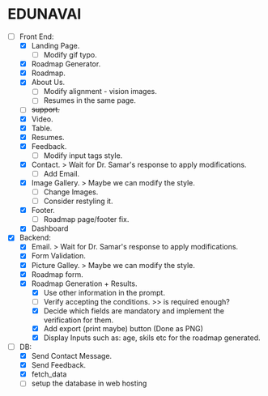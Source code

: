 # EDUNAVAI
- [ ] Front End:
  - [x] Landing Page.
    - [ ] Modify gif typo.
  - [x] Roadmap Generator.
  - [x] Roadmap.
  - [x] About Us.
    - [ ] Modify alignment - vision images.
    - [ ] Resumes in the same page.
  - [ ] ~~support.~~
  - [x] Video.
  - [x] Table.
  - [x] Resumes.
  - [x] Feedback.
    - [ ] Modify input tags style.
  - [x] Contact. > Wait for Dr. Samar's response to apply modifications.
    - [ ] Add Email.
  - [x] Image Gallery. > Maybe we can modify the style.
    - [ ] Change Images.
    - [ ] Consider restyling it.
  - [x] Footer.
    - [ ] Roadmap page/footer fix.
  - [x] Dashboard
- [x] Backend:
  - [x] Email. > Wait for Dr. Samar's response to apply modifications.
  - [x] Form Validation.
  - [x] Picture Galley. > Maybe we can modify the style.
  - [x] Roadmap form.
  - [x] Roadmap Generation + Results.
    - [x] Use other information in the prompt.
    - [ ] Verify accepting the conditions. >> is required enough?
    - [x] Decide which fields are mandatory and implement the verification for them.
    - [x] Add export (print maybe) button (Done as PNG)
    - [x] Display Inputs such as: age, skils etc for the roadmap generated.
- [ ] DB:
  - [x] Send Contact Message.
  - [x] Send Feedback.
  - [x] fetch_data
  - [ ] setup the database in web hosting
